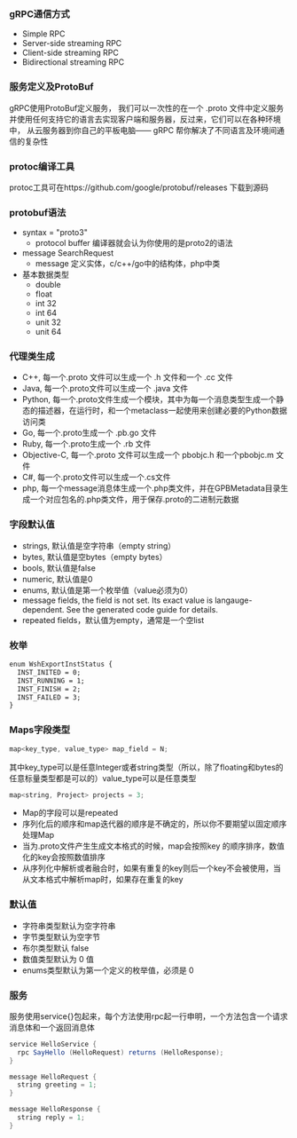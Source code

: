 ### gRPC通信方式
- Simple RPC 
- Server-side streaming RPC 
- Client-side streaming RPC 
- Bidirectional streaming RPC 

### 服务定义及ProtoBuf
gRPC使用ProtoBuf定义服务， 我们可以一次性的在一个 .proto 文件中定义服务并使用任何支持它的语言去实现客户端和服务器，反过来，它们可以在各种环境中，
从云服务器到你自己的平板电脑—— gRPC 帮你解决了不同语言及环境间通信的复杂性

### protoc编译工具
protoc工具可在https://github.com/google/protobuf/releases 下载到源码

### protobuf语法
- syntax = "proto3"
  - protocol buffer 编译器就会认为你使用的是proto2的语法
- message SearchRequest
  - message 定义实体，c/c++/go中的结构体，php中类
- 基本数据类型 
  - double
  - float
  - int 32
  - int 64
  - unit 32
  - unit 64

### 代理类生成 
- C++, 每一个.proto 文件可以生成一个 .h 文件和一个 .cc 文件 
- Java, 每一个.proto文件可以生成一个 .java 文件
- Python, 每一个.proto文件生成一个模块，其中为每一个消息类型生成一个静态的描述器，在运行时，和一个metaclass一起使用来创建必要的Python数据访问类 
- Go, 每一个.proto生成一个 .pb.go 文件 
- Ruby, 每一个.proto生成一个 .rb 文件 
- Objective-C, 每一个.proto 文件可以生成一个 pbobjc.h 和一个pbobjc.m 文件
- C#, 每一个.proto文件可以生成一个.cs文件
- php, 每一个message消息体生成一个.php类文件，并在GPBMetadata目录生成一个对应包名的.php类文件，用于保存.proto的二进制元数据

### 字段默认值 
- strings, 默认值是空字符串（empty string） 
- bytes, 默认值是空bytes（empty bytes） 
- bools, 默认值是false 
- numeric, 默认值是0 
- enums, 默认值是第一个枚举值（value必须为0） 
- message fields, the field is not set. Its exact value is langauge-dependent. See the generated code guide for details. 
- repeated fields，默认值为empty，通常是一个空list

### 枚举
```cmd
enum WshExportInstStatus {
  INST_INITED = 0;
  INST_RUNNING = 1;
  INST_FINISH = 2;
  INST_FAILED = 3;
}
```

### Maps字段类型
```java
map<key_type, value_type> map_field = N;
```
其中key_type可以是任意Integer或者string类型（所以，除了floating和bytes的任意标量类型都是可以的）value_type可以是任意类型
```java
map<string, Project> projects = 3;
```
- Map的字段可以是repeated
- 序列化后的顺序和map迭代器的顺序是不确定的，所以你不要期望以固定顺序处理Map
- 当为.proto文件产生生成文本格式的时候，map会按照key 的顺序排序，数值化的key会按照数值排序
- 从序列化中解析或者融合时，如果有重复的key则后一个key不会被使用，当从文本格式中解析map时，如果存在重复的key

### 默认值
- 字符串类型默认为空字符串 
- 字节类型默认为空字节 
- 布尔类型默认 false 
- 数值类型默认为 0 值 
- enums类型默认为第一个定义的枚举值，必须是 0

### 服务
服务使用service{}包起来，每个方法使用rpc起一行申明，一个方法包含一个请求消息体和一个返回消息体
```java
service HelloService {
  rpc SayHello (HelloRequest) returns (HelloResponse);
}

message HelloRequest {
  string greeting = 1;
}

message HelloResponse {
  string reply = 1;
}
```


